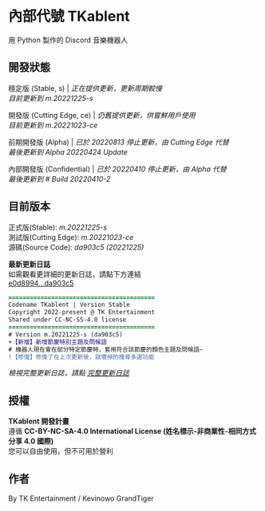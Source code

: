# 內部代號 TKablent
用 Python 製作的 Discord 音樂機器人

## 開發狀態
穩定版 (Stable, s) | *正在提供更新，更新周期較慢*  
*目前更新到 m.20221225-s*  

開發版 (Cutting Edge, ce) | *仍舊提供更新，供嘗鮮用戶使用*  
*目前更新到 m.20221023-ce*  

前期開發版 (Alpha) | *已於 20220813 停止更新，由 Cutting Edge 代替*  
*最後更新到 Alpha 20220424 Update*  

內部開發版 (Confidential) | *已於 20220410 停止更新，由 Alpha 代替*  
*最後更新到 # Build 20220410-2*

## 目前版本
正式版(Stable): *m.20221225-s*  
測試版(Cutting Edge): *m.20221023-ce*  
源碼(Source Code): *da903c5 (20221225)*
  
**最新更新日誌**  
如需觀看更詳細的更新日誌，請點下方連結  
[e0d8994...da903c5](https://github.com/TK-Entertainment/tkablent/compare/e0d8994...da903c5)

```diff
=========================================
Codename TKablent | Version Stable
Copyright 2022-present @ TK Entertainment
Shared under CC-NC-SS-4.0 license
=========================================
# Version m.20221225-s (da903c5)
+【新增】新增節慶特別主題及問候語
# 機器人現在會在部分特定節慶時，套用符合該節慶的顏色主題及問候語~
!【修復】修復了在上次更新後，就壞掉的搜尋多選功能
```  
*檢視完整更新日誌，請點 [完整更新日誌](https://github.com/TK-Entertainment/tkablent/blob/main/CHANGELOG.md)*
## 授權
**TKablent 開發計畫**  
遵循 **CC-BY-NC-SA-4.0 International License (姓名標示-非商業性-相同方式分享 4.0 國際)**  
您可以自由使用，但不可用於營利
## 作者
By TK Entertainment / Kevinowo GrandTiger
